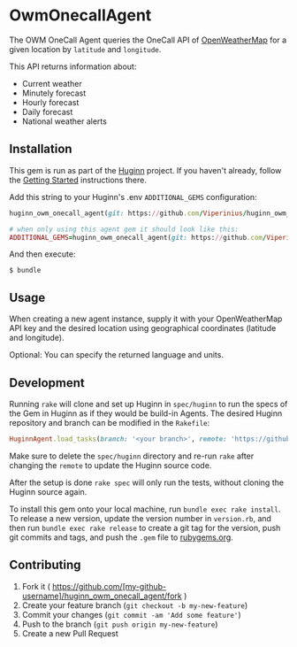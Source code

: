 # OwmOnecallAgent

The OWM OneCall Agent queries the OneCall API of [OpenWeatherMap](https://openweathermap.org/) for a given location by `latitude` and `longitude`.
      
This API returns information about:

* Current weather
* Minutely forecast
* Hourly forecast
* Daily forecast
* National weather alerts

## Installation

This gem is run as part of the [Huginn](https://github.com/huginn/huginn) project. If you haven't already, follow the [Getting Started](https://github.com/huginn/huginn#getting-started) instructions there.

Add this string to your Huginn's .env `ADDITIONAL_GEMS` configuration:

```ruby
huginn_owm_onecall_agent(git: https://github.com/Viperinius/huginn_owm_onecall_agent.git)

# when only using this agent gem it should look like this:
ADDITIONAL_GEMS=huginn_owm_onecall_agent(git: https://github.com/Viperinius/huginn_owm_onecall_agent.git)
```

And then execute:

    $ bundle

## Usage

When creating a new agent instance, supply it with your OpenWeatherMap API key and the desired location using geographical coordinates (latitude and longitude).

Optional: You can specify the returned language and units.

## Development

Running `rake` will clone and set up Huginn in `spec/huginn` to run the specs of the Gem in Huginn as if they would be build-in Agents. The desired Huginn repository and branch can be modified in the `Rakefile`:

```ruby
HuginnAgent.load_tasks(branch: '<your branch>', remote: 'https://github.com/<github user>/huginn.git')
```

Make sure to delete the `spec/huginn` directory and re-run `rake` after changing the `remote` to update the Huginn source code.

After the setup is done `rake spec` will only run the tests, without cloning the Huginn source again.

To install this gem onto your local machine, run `bundle exec rake install`. To release a new version, update the version number in `version.rb`, and then run `bundle exec rake release` to create a git tag for the version, push git commits and tags, and push the `.gem` file to [rubygems.org](https://rubygems.org).

## Contributing

1. Fork it ( https://github.com/[my-github-username]/huginn_owm_onecall_agent/fork )
2. Create your feature branch (`git checkout -b my-new-feature`)
3. Commit your changes (`git commit -am 'Add some feature'`)
4. Push to the branch (`git push origin my-new-feature`)
5. Create a new Pull Request
